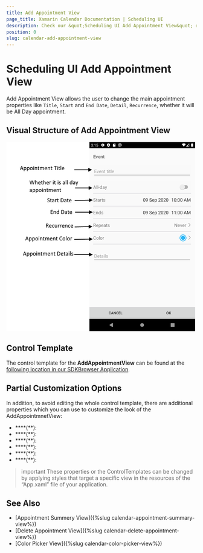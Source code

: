 ```yaml
---
title: Add Appointment View
page_title: Xamarin Calendar Documentation | Scheduling UI
description: Check our &quot;Scheduling UI Add Appointment View&quot; documentation article for Telerik Calendar for Xamarin control.
position: 0
slug: calendar-add-appointment-view
---
```


# Scheduling UI Add Appointment View

Add Appointment View allows the user to change the main appointment properties like `Title`, `Start` and `End Date`, `Detail`, `Recurrence`, whether it will be All Day appointment.

## Visual Structure of Add Appointment View 

![Scheduling UI Add Appointment view](images/calendar-add-appointment-view.png)

## Control Template

The control template for the **AddAppointmentView** can be found at the [following location in our SDKBrowser Application](https://github.com/telerik/xamarin-forms-sdk/blob/master/XamarinSDK/SDKBrowser/SDKBrowser/Examples/CalendarControl/SchedulingCategory/SchedulingUIViews/AddAppointmentView.xaml).

## Partial Customization Options 

In addition, to avoid editing the whole control template, there are additional properties which you can use to customize the look of the AddAppointmnetView:

* ****(**):
* ****(**):
* ****(**):
* ****(**):
* ****(**):
* ****(**):

>important These properties or the ControlTemplates can be changed by applying styles that target a specific view in the resources of the “App.xaml” file of your application. 

## See Also

* [Appointment Summery View]({%slug calendar-appointment-summary-view%})
* [Delete Appointment View]({%slug calendar-delete-appointment-view%})
* [Color Picker View]({%slug calendar-color-picker-view%})
